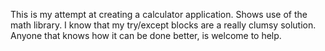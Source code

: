 This is my attempt at creating a calculator application. Shows use of the math library. 
I know that my try/except blocks are a really clumsy solution. Anyone that knows how it can be done better, is welcome to help.
